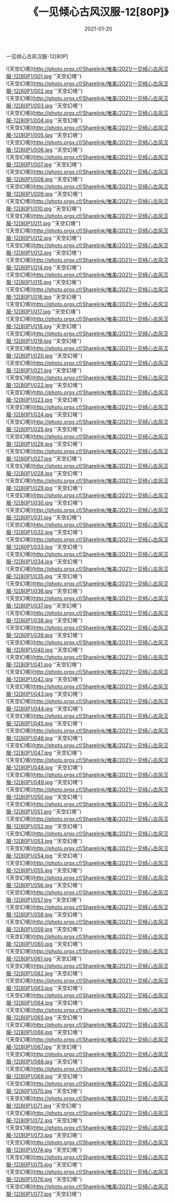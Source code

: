 ﻿---
layout: post
title:  《一见倾心古风汉服-12[80P]》
date:   2021-01-20
img: http://photo.orgx.cf/Sharelink/唯美/2021/一见倾心古风汉服-12[80P]/000.jpg
categories: [美女, 清纯, 唯美]
---

一见倾心古风汉服-12[80P]



![天空幻境](http://photo.orgx.cf/Sharelink/唯美/2021/一见倾心古风汉服-12[80P]/001.jpg ''天空幻境'') <br>
![天空幻境](http://photo.orgx.cf/Sharelink/唯美/2021/一见倾心古风汉服-12[80P]/002.jpg ''天空幻境'') <br>
![天空幻境](http://photo.orgx.cf/Sharelink/唯美/2021/一见倾心古风汉服-12[80P]/003.jpg ''天空幻境'') <br>
![天空幻境](http://photo.orgx.cf/Sharelink/唯美/2021/一见倾心古风汉服-12[80P]/004.jpg ''天空幻境'') <br>
![天空幻境](http://photo.orgx.cf/Sharelink/唯美/2021/一见倾心古风汉服-12[80P]/005.jpg ''天空幻境'') <br>
![天空幻境](http://photo.orgx.cf/Sharelink/唯美/2021/一见倾心古风汉服-12[80P]/006.jpg ''天空幻境'') <br>
![天空幻境](http://photo.orgx.cf/Sharelink/唯美/2021/一见倾心古风汉服-12[80P]/007.jpg ''天空幻境'') <br>
![天空幻境](http://photo.orgx.cf/Sharelink/唯美/2021/一见倾心古风汉服-12[80P]/008.jpg ''天空幻境'') <br>
![天空幻境](http://photo.orgx.cf/Sharelink/唯美/2021/一见倾心古风汉服-12[80P]/009.jpg ''天空幻境'') <br>
![天空幻境](http://photo.orgx.cf/Sharelink/唯美/2021/一见倾心古风汉服-12[80P]/010.jpg ''天空幻境'') <br>
![天空幻境](http://photo.orgx.cf/Sharelink/唯美/2021/一见倾心古风汉服-12[80P]/011.jpg ''天空幻境'') <br>
![天空幻境](http://photo.orgx.cf/Sharelink/唯美/2021/一见倾心古风汉服-12[80P]/012.jpg ''天空幻境'') <br>
![天空幻境](http://photo.orgx.cf/Sharelink/唯美/2021/一见倾心古风汉服-12[80P]/013.jpg ''天空幻境'') <br>
![天空幻境](http://photo.orgx.cf/Sharelink/唯美/2021/一见倾心古风汉服-12[80P]/014.jpg ''天空幻境'') <br>
![天空幻境](http://photo.orgx.cf/Sharelink/唯美/2021/一见倾心古风汉服-12[80P]/015.jpg ''天空幻境'') <br>
![天空幻境](http://photo.orgx.cf/Sharelink/唯美/2021/一见倾心古风汉服-12[80P]/016.jpg ''天空幻境'') <br>
![天空幻境](http://photo.orgx.cf/Sharelink/唯美/2021/一见倾心古风汉服-12[80P]/017.jpg ''天空幻境'') <br>
![天空幻境](http://photo.orgx.cf/Sharelink/唯美/2021/一见倾心古风汉服-12[80P]/018.jpg ''天空幻境'') <br>
![天空幻境](http://photo.orgx.cf/Sharelink/唯美/2021/一见倾心古风汉服-12[80P]/019.jpg ''天空幻境'') <br>
![天空幻境](http://photo.orgx.cf/Sharelink/唯美/2021/一见倾心古风汉服-12[80P]/020.jpg ''天空幻境'') <br>
![天空幻境](http://photo.orgx.cf/Sharelink/唯美/2021/一见倾心古风汉服-12[80P]/021.jpg ''天空幻境'') <br>
![天空幻境](http://photo.orgx.cf/Sharelink/唯美/2021/一见倾心古风汉服-12[80P]/022.jpg ''天空幻境'') <br>
![天空幻境](http://photo.orgx.cf/Sharelink/唯美/2021/一见倾心古风汉服-12[80P]/023.jpg ''天空幻境'') <br>
![天空幻境](http://photo.orgx.cf/Sharelink/唯美/2021/一见倾心古风汉服-12[80P]/024.jpg ''天空幻境'') <br>
![天空幻境](http://photo.orgx.cf/Sharelink/唯美/2021/一见倾心古风汉服-12[80P]/025.jpg ''天空幻境'') <br>
![天空幻境](http://photo.orgx.cf/Sharelink/唯美/2021/一见倾心古风汉服-12[80P]/026.jpg ''天空幻境'') <br>
![天空幻境](http://photo.orgx.cf/Sharelink/唯美/2021/一见倾心古风汉服-12[80P]/027.jpg ''天空幻境'') <br>
![天空幻境](http://photo.orgx.cf/Sharelink/唯美/2021/一见倾心古风汉服-12[80P]/028.jpg ''天空幻境'') <br>
![天空幻境](http://photo.orgx.cf/Sharelink/唯美/2021/一见倾心古风汉服-12[80P]/029.jpg ''天空幻境'') <br>
![天空幻境](http://photo.orgx.cf/Sharelink/唯美/2021/一见倾心古风汉服-12[80P]/030.jpg ''天空幻境'') <br>
![天空幻境](http://photo.orgx.cf/Sharelink/唯美/2021/一见倾心古风汉服-12[80P]/031.jpg ''天空幻境'') <br>
![天空幻境](http://photo.orgx.cf/Sharelink/唯美/2021/一见倾心古风汉服-12[80P]/032.jpg ''天空幻境'') <br>
![天空幻境](http://photo.orgx.cf/Sharelink/唯美/2021/一见倾心古风汉服-12[80P]/033.jpg ''天空幻境'') <br>
![天空幻境](http://photo.orgx.cf/Sharelink/唯美/2021/一见倾心古风汉服-12[80P]/034.jpg ''天空幻境'') <br>
![天空幻境](http://photo.orgx.cf/Sharelink/唯美/2021/一见倾心古风汉服-12[80P]/035.jpg ''天空幻境'') <br>
![天空幻境](http://photo.orgx.cf/Sharelink/唯美/2021/一见倾心古风汉服-12[80P]/036.jpg ''天空幻境'') <br>
![天空幻境](http://photo.orgx.cf/Sharelink/唯美/2021/一见倾心古风汉服-12[80P]/037.jpg ''天空幻境'') <br>
![天空幻境](http://photo.orgx.cf/Sharelink/唯美/2021/一见倾心古风汉服-12[80P]/038.jpg ''天空幻境'') <br>
![天空幻境](http://photo.orgx.cf/Sharelink/唯美/2021/一见倾心古风汉服-12[80P]/039.jpg ''天空幻境'') <br>
![天空幻境](http://photo.orgx.cf/Sharelink/唯美/2021/一见倾心古风汉服-12[80P]/040.jpg ''天空幻境'') <br>
![天空幻境](http://photo.orgx.cf/Sharelink/唯美/2021/一见倾心古风汉服-12[80P]/041.jpg ''天空幻境'') <br>
![天空幻境](http://photo.orgx.cf/Sharelink/唯美/2021/一见倾心古风汉服-12[80P]/042.jpg ''天空幻境'') <br>
![天空幻境](http://photo.orgx.cf/Sharelink/唯美/2021/一见倾心古风汉服-12[80P]/043.jpg ''天空幻境'') <br>
![天空幻境](http://photo.orgx.cf/Sharelink/唯美/2021/一见倾心古风汉服-12[80P]/044.jpg ''天空幻境'') <br>
![天空幻境](http://photo.orgx.cf/Sharelink/唯美/2021/一见倾心古风汉服-12[80P]/045.jpg ''天空幻境'') <br>
![天空幻境](http://photo.orgx.cf/Sharelink/唯美/2021/一见倾心古风汉服-12[80P]/046.jpg ''天空幻境'') <br>
![天空幻境](http://photo.orgx.cf/Sharelink/唯美/2021/一见倾心古风汉服-12[80P]/047.jpg ''天空幻境'') <br>
![天空幻境](http://photo.orgx.cf/Sharelink/唯美/2021/一见倾心古风汉服-12[80P]/048.jpg ''天空幻境'') <br>
![天空幻境](http://photo.orgx.cf/Sharelink/唯美/2021/一见倾心古风汉服-12[80P]/049.jpg ''天空幻境'') <br>
![天空幻境](http://photo.orgx.cf/Sharelink/唯美/2021/一见倾心古风汉服-12[80P]/050.jpg ''天空幻境'') <br>
![天空幻境](http://photo.orgx.cf/Sharelink/唯美/2021/一见倾心古风汉服-12[80P]/051.jpg ''天空幻境'') <br>
![天空幻境](http://photo.orgx.cf/Sharelink/唯美/2021/一见倾心古风汉服-12[80P]/052.jpg ''天空幻境'') <br>
![天空幻境](http://photo.orgx.cf/Sharelink/唯美/2021/一见倾心古风汉服-12[80P]/053.jpg ''天空幻境'') <br>
![天空幻境](http://photo.orgx.cf/Sharelink/唯美/2021/一见倾心古风汉服-12[80P]/054.jpg ''天空幻境'') <br>
![天空幻境](http://photo.orgx.cf/Sharelink/唯美/2021/一见倾心古风汉服-12[80P]/055.jpg ''天空幻境'') <br>
![天空幻境](http://photo.orgx.cf/Sharelink/唯美/2021/一见倾心古风汉服-12[80P]/056.jpg ''天空幻境'') <br>
![天空幻境](http://photo.orgx.cf/Sharelink/唯美/2021/一见倾心古风汉服-12[80P]/057.jpg ''天空幻境'') <br>
![天空幻境](http://photo.orgx.cf/Sharelink/唯美/2021/一见倾心古风汉服-12[80P]/058.jpg ''天空幻境'') <br>
![天空幻境](http://photo.orgx.cf/Sharelink/唯美/2021/一见倾心古风汉服-12[80P]/059.jpg ''天空幻境'') <br>
![天空幻境](http://photo.orgx.cf/Sharelink/唯美/2021/一见倾心古风汉服-12[80P]/060.jpg ''天空幻境'') <br>
![天空幻境](http://photo.orgx.cf/Sharelink/唯美/2021/一见倾心古风汉服-12[80P]/061.jpg ''天空幻境'') <br>
![天空幻境](http://photo.orgx.cf/Sharelink/唯美/2021/一见倾心古风汉服-12[80P]/062.jpg ''天空幻境'') <br>
![天空幻境](http://photo.orgx.cf/Sharelink/唯美/2021/一见倾心古风汉服-12[80P]/063.jpg ''天空幻境'') <br>
![天空幻境](http://photo.orgx.cf/Sharelink/唯美/2021/一见倾心古风汉服-12[80P]/064.jpg ''天空幻境'') <br>
![天空幻境](http://photo.orgx.cf/Sharelink/唯美/2021/一见倾心古风汉服-12[80P]/065.jpg ''天空幻境'') <br>
![天空幻境](http://photo.orgx.cf/Sharelink/唯美/2021/一见倾心古风汉服-12[80P]/066.jpg ''天空幻境'') <br>
![天空幻境](http://photo.orgx.cf/Sharelink/唯美/2021/一见倾心古风汉服-12[80P]/067.jpg ''天空幻境'') <br>
![天空幻境](http://photo.orgx.cf/Sharelink/唯美/2021/一见倾心古风汉服-12[80P]/068.jpg ''天空幻境'') <br>
![天空幻境](http://photo.orgx.cf/Sharelink/唯美/2021/一见倾心古风汉服-12[80P]/069.jpg ''天空幻境'') <br>
![天空幻境](http://photo.orgx.cf/Sharelink/唯美/2021/一见倾心古风汉服-12[80P]/070.jpg ''天空幻境'') <br>
![天空幻境](http://photo.orgx.cf/Sharelink/唯美/2021/一见倾心古风汉服-12[80P]/071.jpg ''天空幻境'') <br>
![天空幻境](http://photo.orgx.cf/Sharelink/唯美/2021/一见倾心古风汉服-12[80P]/072.jpg ''天空幻境'') <br>
![天空幻境](http://photo.orgx.cf/Sharelink/唯美/2021/一见倾心古风汉服-12[80P]/073.jpg ''天空幻境'') <br>
![天空幻境](http://photo.orgx.cf/Sharelink/唯美/2021/一见倾心古风汉服-12[80P]/074.jpg ''天空幻境'') <br>
![天空幻境](http://photo.orgx.cf/Sharelink/唯美/2021/一见倾心古风汉服-12[80P]/075.jpg ''天空幻境'') <br>
![天空幻境](http://photo.orgx.cf/Sharelink/唯美/2021/一见倾心古风汉服-12[80P]/076.jpg ''天空幻境'') <br>
![天空幻境](http://photo.orgx.cf/Sharelink/唯美/2021/一见倾心古风汉服-12[80P]/077.jpg ''天空幻境'') <br>